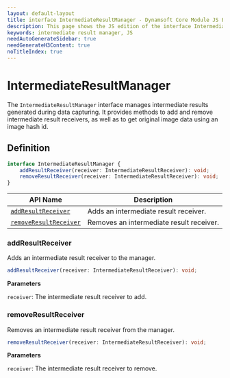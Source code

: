 ```yaml
---
layout: default-layout
title: interface IntermediateResultManager - Dynamsoft Core Module JS Edition API Reference
description: This page shows the JS edition of the interface IntermediateResultManager in Dynamsoft Core Module.
keywords: intermediate result manager, JS
needAutoGenerateSidebar: true
needGenerateH3Content: true
noTitleIndex: true
---
```


# IntermediateResultManager

The `IntermediateResultManager` interface manages intermediate results generated during data capturing. It provides methods to add and remove intermediate result receivers, as well as to get original image data using an image hash id.

## Definition

```typescript
interface IntermediateResultManager {
    addResultReceiver(receiver: IntermediateResultReceiver): void;
    removeResultReceiver(receiver: IntermediateResultReceiver): void;
}
```

| API Name | Description |
|--------|-------------|
| [`addResultReceiver`](#addresultreceiver) | Adds an intermediate result receiver.|
| [`removeResultReceiver`](#removeresultreceiver) | Removes an intermediate result receiver. |

### addResultReceiver

Adds an intermediate result receiver to the manager.

```typescript
addResultReceiver(receiver: IntermediateResultReceiver): void;
```

**Parameters**

`receiver`: The intermediate result receiver to add.

### removeResultReceiver

Removes an intermediate result receiver from the manager.

```typescript
removeResultReceiver(receiver: IntermediateResultReceiver): void;
```

**Parameters**

`receiver`: The intermediate result receiver to remove.

<!--
### getOriginalImage

Gets the original image data using an image hash id.

```typescript
getOriginalImage(imageHashId: string): Promise<Core.BasicStructures.DSImageData>;
```

**Parameters**

`imageHashId`: The hash id of the image to retrieve.

**Return value**

Returns a promise to the DSImageData object containing the original image data.
-->